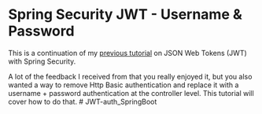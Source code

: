 # Spring Security JWT - Username & Password

This is a continuation of my [previous tutorial](https://github.com/danvega/jwt) on JSON Web Tokens (JWT) with Spring Security. 

A lot of the feedback I received from that you really enjoyed it, but you also wanted a way to remove Http Basic authentication 
and replace it with a username + password authentication at the controller level. This tutorial will cover how to do that. # JWT-auth_SpringBoot
